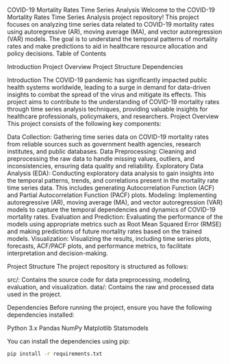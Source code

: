 COVID-19 Mortality Rates Time Series Analysis
Welcome to the COVID-19 Mortality Rates Time Series Analysis project repository! This project focuses on analyzing time series data related to COVID-19 mortality rates using autoregressive (AR), moving average (MA), and vector autoregression (VAR) models. The goal is to understand the temporal patterns of mortality rates and make predictions to aid in healthcare resource allocation and policy decisions.
Table of Contents

Introduction
Project Overview
Project Structure
Dependencies
 

Introduction
The COVID-19 pandemic has significantly impacted public health systems worldwide, leading to a surge in demand for data-driven insights to combat the spread of the virus and mitigate its effects. This project aims to contribute to the understanding of COVID-19 mortality rates through time series analysis techniques, providing valuable insights for healthcare professionals, policymakers, and researchers.
Project Overview
This project consists of the following key components:

Data Collection: Gathering time series data on COVID-19 mortality rates from reliable sources such as government health agencies, research institutes, and public databases.
Data Preprocessing: Cleaning and preprocessing the raw data to handle missing values, outliers, and inconsistencies, ensuring data quality and reliability.
Exploratory Data Analysis (EDA): Conducting exploratory data analysis to gain insights into the temporal patterns, trends, and correlations present in the mortality rate time series data. This includes generating Autocorrelation Function (ACF) and Partial Autocorrelation Function (PACF) plots.
Modeling: Implementing autoregressive (AR), moving average (MA), and vector autoregression (VAR) models to capture the temporal dependencies and dynamics of COVID-19 mortality rates.
Evaluation and Prediction: Evaluating the performance of the models using appropriate metrics such as Root Mean Squared Error (RMSE) and making predictions of future mortality rates based on the trained models.
Visualization: Visualizing the results, including time series plots, forecasts, ACF/PACF plots, and performance metrics, to facilitate interpretation and decision-making.

Project Structure
The project repository is structured as follows:

src/: Contains the source code for data preprocessing, modeling, evaluation, and visualization.
data/: Contains the raw and processed data used in the project.
 

Dependencies
Before running the project, ensure you have the following dependencies installed:

Python 3.x
Pandas
NumPy
Matplotlib
Statsmodels

You can install the dependencies using pip:
```bash
pip install -r requirements.txt
